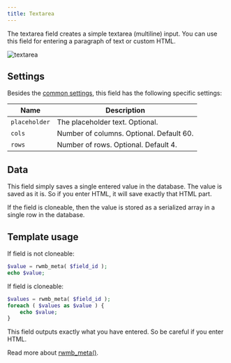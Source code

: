 ```yaml
---
title: Textarea
---
```


The textarea field creates a simple textarea (multiline) input. You can use this field for entering a paragraph of text or custom HTML.

![textarea](https://i.imgur.com/Wrg9ISA.png)

## Settings

Besides the [common settings](/field-settings/), this field has the following specific settings:

Name | Description
--- | ---
`placeholder` | The placeholder text. Optional.
`cols` | Number of columns. Optional. Default 60.
`rows` | Number of rows. Optional. Default 4.

## Data

This field simply saves a single entered value in the database. The value is saved as it is. So if you enter HTML, it will save exactly that HTML part.

If the field is cloneable, then the value is stored as a serialized array in a single row in the database.

## Template usage

If field is not cloneable:

```php
$value = rwmb_meta( $field_id );
echo $value;
```

If field is cloneable:

```php
$values = rwmb_meta( $field_id );
foreach ( $values as $value ) {
    echo $value;
}
```

This field outputs exactly what you have entered. So be careful if you enter HTML.

Read more about [rwmb_meta()](/functions/rwmb-meta/).